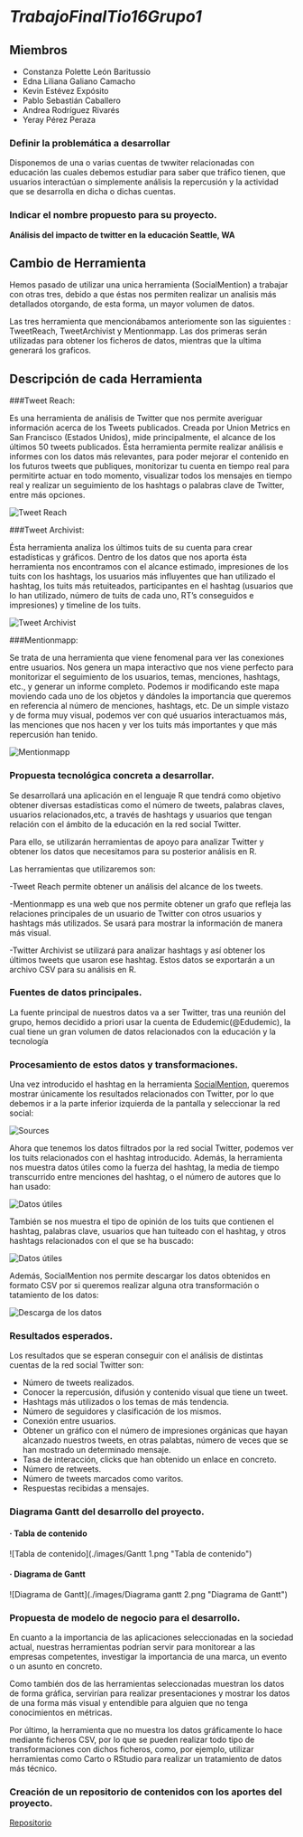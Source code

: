 # *TrabajoFinalTio16Grupo1*

## Miembros
+ Constanza Polette León Baritussio
+ Edna Liliana Galiano Camacho
+ Kevin Estévez Expósito
+ Pablo Sebastián Caballero
+ Andrea Rodríguez Rivarés
+ Yeray Pérez Peraza

### Definir la problemática a desarrollar

Disponemos de una o varias cuentas de twwiter relacionadas con educación las cuales debemos estudiar para
saber que tráfico tienen, que usuarios interactúan o simplemente análisis la repercusión y la actividad que se
desarrolla en dicha o dichas cuentas.

### Indicar el nombre propuesto para su proyecto.

**Análisis del impacto de twitter en la educación Seattle, WA**


## Cambio de Herramienta 

Hemos pasado de utilizar una unica herramienta (SocialMention) a trabajar con otras tres, debido a que éstas nos permiten realizar un analisis más detallados
otorgando, de esta forma, un mayor volumen de datos.

Las tres herramienta que mencionábamos anteriomente son las siguientes : TweetReach, TweetArchivist y Mentionmapp. Las dos primeras serán utilizadas para obtener
los ficheros de datos, mientras que la ultima generará los graficos.

## Descripción de cada Herramienta

###Tweet Reach: 

Es una herramienta de análisis de Twitter que nos permite averiguar información acerca de los Tweets publicados. Creada por Union Metrics en 
San Francisco (Estados Unidos), mide principalmente, el alcance de los últimos 50 tweets publicados. Ésta herramienta permite realizar análisis e informes con los datos
más relevantes, para poder mejorar el contenido en los futuros tweets que publiques, monitorizar tu cuenta en tiempo real para permitirte actuar en todo momento,
visualizar todos los mensajes en tiempo real y realizar un seguimiento de los hashtags o palabras clave de Twitter, entre más opciones.


![Tweet Reach](./images/tweetreach_inicio.png "Tweet Reach")

###Tweet Archivist: 

Ésta herramienta analiza los últimos tuits de su cuenta para crear estadísticas y gráficos. Dentro de los datos que nos aporta ésta herramienta
nos encontramos con el alcance estimado, impresiones de los tuits con los hashtags, los usuarios más influyentes que han utilizado el hashtag, los tuits más retuiteados, 
participantes en el hashtag (usuarios que lo han utilizado, número de tuits de cada uno, RT’s conseguidos e impresiones) y timeline de los tuits.


![Tweet Archivist](./images/tweetarchivist_inicio.png "Tweet Archivist")


###Mentionmapp: 

Se trata de una herramienta que viene fenomenal para ver las conexiones entre usuarios. Nos genera un mapa interactivo que nos viene perfecto para monitorizar 
el seguimiento de los usuarios, temas, menciones, hashtags, etc., y generar un informe completo. Podemos ir modificando este mapa moviendo cada uno de los objetos y 
dándoles la importancia que queremos en referencia al número de menciones, hashtags, etc. De un simple vistazo y de forma muy visual, podemos ver con qué usuarios interactuamos más, las menciones que nos hacen y ver los tuits más importantes y que más repercusión han tenido.


![Mentionmapp](./images/mentionmapp_inicio.png "Mentionmapp")


### Propuesta tecnológica concreta a desarrollar.

Se desarrollará una aplicación en el lenguaje R que tendrá como objetivo obtener diversas estadísticas como el número de tweets, palabras claves, usuarios relacionados,etc, a través de hashtags y usuarios que tengan relación con el ámbito de la educación en la red social Twitter. 

Para ello, se utilizarán herramientas de apoyo para analizar Twitter y obtener los  datos que necesitamos para su posterior análisis en R.

Las herramientas que utilizaremos son:

-Tweet Reach permite obtener un análisis del alcance de los tweets.

-Mentionmapp es una web que nos permite obtener un grafo que refleja las relaciones principales de un usuario de Twitter con otros usuarios y hashtags más utilizados. Se usará para mostrar la información de manera más visual.

-Twitter Archivist se utilizará para analizar hashtags y así obtener los últimos tweets que usaron ese hashtag. Estos datos se exportarán a un archivo CSV para su análisis en R.

### Fuentes de datos principales.

La fuente principal de nuestros datos va a ser Twitter, tras una reunión del grupo, hemos decidido  a priori usar la cuenta de Edudemic(@Edudemic), la cual tiene un gran volumen de datos relacionados con la educación y la tecnología

### Procesamiento de estos datos y transformaciones.

Una vez introducido el hashtag en la herramienta [SocialMention](http://www.socialmention.com "SocialMention"), queremos mostrar únicamente los resultados relacionados con Twitter, por lo que debemos ir a la parte inferior izquierda de la pantalla y seleccionar la red social:

![Sources](./images/sources.png "Sources")

Ahora que tenemos los datos filtrados por la red social Twitter, podemos ver los tuits relacionados con el hashtag introducido. Además, la herramienta nos muestra datos útiles como la fuerza del hashtag, la media de tiempo transcurrido entre menciones del hashtag, o el número de autores que lo han usado:

![Datos útiles](./images/useful_data_1.png "Datos útiles")

También se nos muestra el tipo de opinión de los tuits que contienen el hashtag, palabras clave, usuarios que han tuiteado con el hashtag, y otros hashtags relacionados con el que se ha buscado:

![Datos útiles](./images/useful_data_2.png "Datos útiles")

Además, SocialMention nos permite descargar los datos obtenidos en formato CSV por si queremos realizar alguna otra transformación o tatamiento de los datos:

![Descarga de los datos](./images/data_download.png "Descarga de los datos")

### Resultados esperados. 
 Los resultados que se esperan conseguir con el análisis de distintas cuentas de la red social Twitter son:
+ Número de tweets realizados.
+ Conocer la repercusión, difusión y contenido visual que tiene un tweet.
+ Hashtags más utilizados o los temas de más tendencia.
+ Número de seguidores y clasificación de los mismos.
+ Conexión entre usuarios.
+ Obtener un gráfico con el número de impresiones orgánicas que hayan alcanzado nuestros tweets, en otras palabtas, número de veces que se han mostrado un determinado mensaje.
+ Tasa de interacción, clicks que han obtenido un enlace en concreto.
+ Número de retweets.
+ Número de tweets marcados como varitos.
+ Respuestas recibidas a mensajes.

### Diagrama Gantt del desarrollo del proyecto.

#### · Tabla de contenido

![Tabla de contenido](./images/Gantt 1.png "Tabla de contenido")

#### · Diagrama de Gantt

![Diagrama de Gantt](./images/Diagrama gantt 2.png "Diagrama de Gantt")

### Propuesta de modelo de negocio para el desarrollo.
En cuanto a la importancia de las aplicaciones seleccionadas  en la sociedad actual, nuestras herramientas podrían servir para monitorear a las empresas competentes, investigar la importancia de una marca, un evento o un asunto en concreto.

Como también dos de las herramientas seleccionadas muestran los datos de forma gráfica, servirían para realizar presentaciones y mostrar los datos de una forma más visual y entendible para alguien que no tenga conocimientos en métricas.

Por último, la herramienta que no muestra los datos gráficamente lo hace mediante ficheros CSV, por lo que se pueden realizar todo tipo de transformaciones con dichos ficheros, como, por ejemplo, utilizar herramientas como Carto o RStudio para realizar un tratamiento de datos más técnico.

### Creación de un repositorio de contenidos con los aportes del proyecto.

[Repositorio](https://github.com/alu0100783612/PrabajoFinalTio16Grupo1 "Enlace al ropositorio en github")
